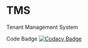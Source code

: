# TMS
Tenant Management System

Code Badge
[![Codacy Badge](https://api.codacy.com/project/badge/Grade/27ac1a7c89644a059c4af7c00e0c8c45)](https://www.codacy.com/app/GrandViewTech/tms?utm_source=github.com&amp;utm_medium=referral&amp;utm_content=GrandViewTech/tms&amp;utm_campaign=Badge_Grade)
